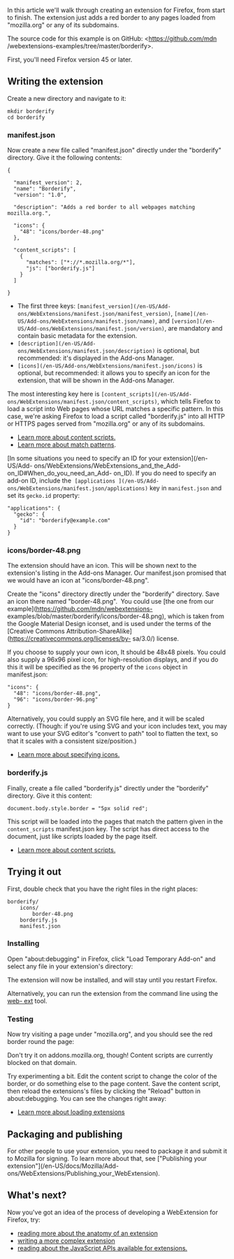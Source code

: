 In this article we'll walk through creating an extension for Firefox, from
start to finish. The extension just adds a red border to any pages loaded from
"mozilla.org" or any of its subdomains.

The source code for this example is on GitHub: <https://github.com/mdn
/webextensions-examples/tree/master/borderify>.

First, you'll need Firefox version 45 or later.

## Writing the extension

Create a new directory and navigate to it:

    
    
    mkdir borderify
    cd borderify

### manifest.json

Now create a new file called "manifest.json" directly under the "borderify"
directory. Give it the following contents:

    
    
    {
    
      "manifest_version": 2,
      "name": "Borderify",
      "version": "1.0",
    
      "description": "Adds a red border to all webpages matching mozilla.org.",
    
      "icons": {
        "48": "icons/border-48.png"
      },
    
      "content_scripts": [
        {
          "matches": ["*://*.mozilla.org/*"],
          "js": ["borderify.js"]
        }
      ]
    
    }

  * The first three keys: `[manifest_version](/en-US/Add-ons/WebExtensions/manifest.json/manifest_version)`, `[name](/en-US/Add-ons/WebExtensions/manifest.json/name)`, and `[version](/en-US/Add-ons/WebExtensions/manifest.json/version)`, are mandatory and contain basic metadata for the extension.
  * `[description](/en-US/Add-ons/WebExtensions/manifest.json/description)` is optional, but recommended: it's displayed in the Add-ons Manager.
  * `[icons](/en-US/Add-ons/WebExtensions/manifest.json/icons)` is optional, but recommended: it allows you to specify an icon for the extension, that will be shown in the Add-ons Manager.

The most interesting key here is `[content_scripts](/en-US/Add-
ons/WebExtensions/manifest.json/content_scripts)`, which tells Firefox to load
a script into Web pages whose URL matches a specific pattern. In this case,
we're asking Firefox to load a script called "borderify.js" into all HTTP or
HTTPS pages served from "mozilla.org" or any of its subdomains.

  * [Learn more about content scripts.](/en-US/Add-ons/WebExtensions/Content_scripts)
  * [Learn more about match patterns](/en-US/Add-ons/WebExtensions/Match_patterns).

[In some situations you need to specify an ID for your extension](/en-US/Add-
ons/WebExtensions/WebExtensions_and_the_Add-on_ID#When_do_you_need_an_Add-
on_ID). If you do need to specify an add-on ID, include the  `[applications
](/en-US/Add-ons/WebExtensions/manifest.json/applications)` key in
`manifest.json` and set its `gecko.id` property:

    
    
    "applications": {
      "gecko": {
        "id": "borderify@example.com"
      }
    }

### icons/border-48.png

The extension should have an icon. This will be shown next to the extension's
listing in the Add-ons Manager. Our manifest.json promised that we would have
an icon at "icons/border-48.png".

Create the "icons" directory directly under the "borderify" directory. Save an
icon there named "border-48.png".  You could use [the one from our
example](https://github.com/mdn/webextensions-
examples/blob/master/borderify/icons/border-48.png), which is taken from the
Google Material Design iconset, and is used under the terms of the [Creative
Commons Attribution-ShareAlike](https://creativecommons.org/licenses/by-
sa/3.0/) license.

If you choose to supply your own icon, It should be 48x48 pixels. You could
also supply a 96x96 pixel icon, for high-resolution displays, and if you do
this it will be specified as the `96` property of the `icons` object in
manifest.json:

    
    
    "icons": {
      "48": "icons/border-48.png",
      "96": "icons/border-96.png"
    }

Alternatively, you could supply an SVG file here, and it will be scaled
correctly. (Though: if you're using SVG and your icon includes text, you may
want to use your SVG editor's "convert to path" tool to flatten the text, so
that it scales with a consistent size/position.)

  * [Learn more about specifying icons.](/en-US/Add-ons/WebExtensions/manifest.json/icons)

### borderify.js

Finally, create a file called "borderify.js" directly under the "borderify"
directory. Give it this content:

    
    
    document.body.style.border = "5px solid red";

This script will be loaded into the pages that match the pattern given in the
`content_scripts` manifest.json key. The script has direct access to the
document, just like scripts loaded by the page itself.

  * [Learn more about content scripts.](/en-US/Add-ons/WebExtensions/Content_scripts)

## Trying it out

First, double check that you have the right files in the right places:

    
    
    borderify/
        icons/
            border-48.png
        borderify.js
        manifest.json

### Installing

Open "about:debugging" in Firefox, click "Load Temporary Add-on" and select
any file in your extension's directory:

The extension will now be installed, and will stay until you restart Firefox.

Alternatively, you can run the extension from the command line using the [web-
ext](/en-US/docs/Mozilla/Add-ons/WebExtensions/Getting_started_with_web-ext)
tool.

### Testing

Now try visiting a page under "mozilla.org", and you should see the red border
round the page:

Don't try it on addons.mozilla.org, though! Content scripts are currently
blocked on that domain.

Try experimenting a bit. Edit the content script to change the color of the
border, or do something else to the page content. Save the content script,
then reload the extensions's files by clicking the "Reload" button in
about:debugging. You can see the changes right away:

  * [Learn more about loading extensions](/en-US/Add-ons/WebExtensions/Temporary_Installation_in_Firefox)

## Packaging and publishing

For other people to use your extension, you need to package it and submit it
to Mozilla for signing. To learn more about that, see ["Publishing your
extension"](/en-US/docs/Mozilla/Add-
ons/WebExtensions/Publishing_your_WebExtension).

## What's next?

Now you've got an idea of the process of developing a WebExtension for
Firefox, try:

  * [reading more about the anatomy of an extension](/en-US/Add-ons/WebExtensions/Anatomy_of_a_WebExtension)
  * [writing a more complex extension](/en-US/Add-ons/WebExtensions/Your_second_WebExtension)
  * [reading about the JavaScript APIs available for extensions.](/en-US/Add-ons/WebExtensions/API)

